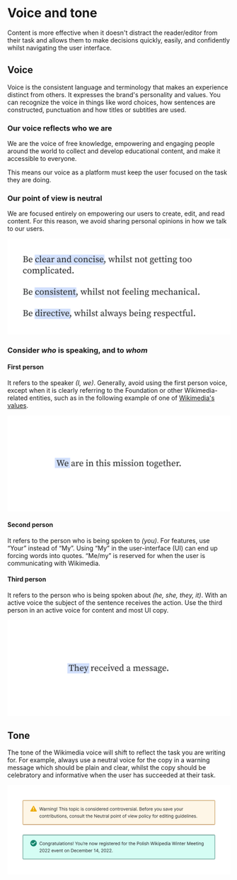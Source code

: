 # Voice and tone

Content is more effective when it doesn't distract the reader/editor from their task and allows them to make decisions quickly, easily, and confidently whilst navigating the user interface.

## Voice

Voice is the consistent language and terminology that makes an experience distinct from others. It expresses the brand's personality and values. You can recognize the voice in things like word choices, how sentences are constructed, punctuation and how titles or subtitles are used.

### Our voice reflects who we are

We are the voice of free knowledge, empowering and engaging people around the world to collect and develop educational content, and make it accessible to everyone.

This means our voice as a platform must keep the user focused on the task they are doing.

### Our point of view is neutral

We are focused entirely on empowering our users to create, edit, and read content. For this reason, we avoid sharing personal opinions in how we talk to our users.

<div class="cdx-docs-example">

![An image of large text reading, "Be clear and concise, whilst not getting too complicated. Be consistent, whilst not feeling mechanical. Be directive, whilst always being respectful."](../assets/content-guidelines/voice-and-tone/voice-neutral.svg)

</div>

### Consider *who* is speaking, and to *whom*

#### First person ####
It refers to the speaker *(I, we)*. Generally, avoid using the first person voice, except when it is clearly referring to the Foundation or other Wikimedia-related entities, such as in the following example of one of [Wikimedia's values](https://wikimediafoundation.org/about/values/).

<div class="cdx-docs-example">

![An image of large text reading, "We are in this mission together."](../assets/content-guidelines/voice-and-tone/voice-first-person.svg)

</div>

#### Second person ####
It refers to the person who is being spoken to *(you)*. For features, use “Your” instead of “My”. Using “My” in the user-interface (UI) can end up forcing words into quotes. “Me/my” is reserved for when the user is communicating with Wikimedia.

<cdx-demo-rules>
<template #do-media>

![An image of large text reading, "Check your events page".](../assets/content-guidelines/voice-and-tone/voice-second-person-do.svg)

</template>
<template #do-text>

- Use second person when instructing the user to perform an action

</template>
<template #dont-media>

![An image of large text reading, "Check your “My Events” page".](../assets/content-guidelines/voice-and-tone/voice-second-person-dont.svg)

</template>
<template #dont-text>

- Use first person to describe user ownership

</template>
</cdx-demo-rules>

#### Third person ####
It refers to the person who is being spoken about *(he, she, they, it)*. With an active voice the subject of the sentence receives the action. Use the third person in an active voice for content and most UI copy.

<div class="cdx-docs-example">

![An image of large text suggesting writing, "They received a message."](../assets/content-guidelines/voice-and-tone/voice-third-person.svg)

</div>

## Tone

The tone of the Wikimedia voice will shift to reflect the task you are writing for. For example, always use a neutral voice for the copy in a warning message which should be plain and clear, whilst the copy should be celebratory and informative when the user has succeeded at their task.

<div class="cdx-docs-example">

![An image of a warning message above a positive message, both conveying exmaples of how to write tone in a neutral voice for different severity of messages.](../assets/content-guidelines/voice-and-tone/tone.svg)

</div>
